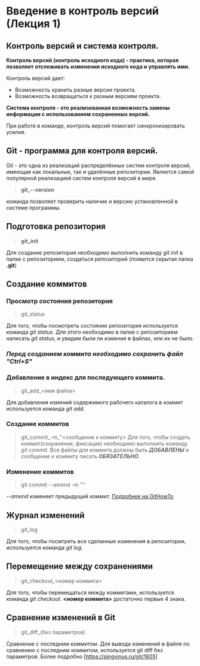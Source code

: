 # Введение в контроль версий (Лекция 1)

## Контроль версий и система контроля.
__Контроль версий (контроль исходного кода) - практика, которая позволяет отслеживать изменения исходного кода и управлять ими.__

Контроль версий дает:
* Возможность хранить разные версии проекта.
* Возможность возвращаться к разным версиям проекта.

**Система контроля - это реализованная возможность замены информации с использованием сохраненных версий.**

При работе в команде, контроль версий помогает синхронизировать усилия.

## Git - программа для контроля версий.

Git - это одна из реализаций распределённых систем контроля версий, имеющая как локальные, так и удалённые репозитории. Является самой популярной реализацией систем контроля версий в мире.

> **git_--version**

команда позволяет проверить наличие и версию установленной в системе программы.

## Подготовка репозитория

> **git_init**

Для создание репозитория необходимо выполнить команду *git init*  в папке с репозиторием, создаться репозиторий (появится скрытая папка **.git**)

## Создание коммитов

### Просмотр состояния репозитория

> git_status

Для того, чтобы посмотреть состояние репозитория используется команда *git status*. Для этого необходимо в папке с репозиторием написать *git status*, и  увидим были ли измения в файлах, или их не было.

### *Перед созданием коммита необходимо сохранить файл "Ctrl+S"*

### Добавление в индекс для последующего коммита.

> git_add_<имя файла>

Для добавления измений содержимого рабочего каталога в коммит используется команда *git add*.

### Создание коммитов

> git_commit_-m_"<сообщение к коммиту>
Для того, чтобы создать коммит(сохранение, фиксация) необходимо выполнить команду *git commit*. Все файлы для коммита должны быть ***ДОБАВЛЕНЫ*** и сообщение к коммиту писать ***ОБЯЗАТЕЛЬНО***.

### Изменение коммитов

> git commit --amend -m ""

*--amend* изменяет предыдущий коммит. [Подробнее на GitHowTo](https://githowto.com/ru/amending_commits)

## Журнал изменений

> git_log

Для того, чтобы посмтреть все сделанные изменения в репозитории, используется команда *git log*.

## Перемещение между сохранениями

> git_checkout_<номер коммита>

Для того, чтобы перемещаться между коммитами, используется команда *git checkout*. **<номер коммита>** достаточно первые 4 знака.

## Сравнение изменений в Git

> git_diff_(без параметров)

Сравнение с последним коммитом. Для вывода изменений в файле по сравнению с последним коммитом, используется git diff без параметров.
Более подробно [https://pingvinus.ru/git/1605]
